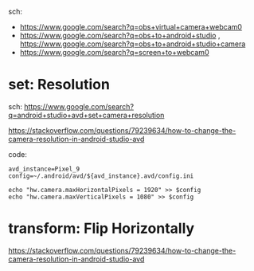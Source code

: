sch:
- https://www.google.com/search?q=obs+virtual+camera+webcam0
- https://www.google.com/search?q=obs+to+android+studio , https://www.google.com/search?q=obs+to+android+studio+camera
- https://www.google.com/search?q=screen+to+webcam0

# set: Resolution
sch: https://www.google.com/search?q=android+studio+avd+set+camera+resolution

https://stackoverflow.com/questions/79239634/how-to-change-the-camera-resolution-in-android-studio-avd

code:
```
avd_instance=Pixel_9
config=~/.android/avd/${avd_instance}.avd/config.ini

echo "hw.camera.maxHorizontalPixels = 1920" >> $config
echo "hw.camera.maxVerticalPixels = 1080" >> $config
```


# transform: Flip Horizontally
https://stackoverflow.com/questions/79239634/how-to-change-the-camera-resolution-in-android-studio-avd
